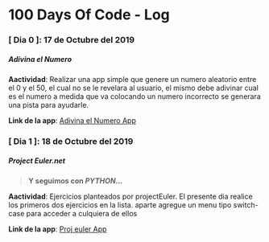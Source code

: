# 100 Days Of Code - Log

### [ Dia 0 ]: 17 de Octubre del 2019 
##### Adivina el Numero

**Aactividad**: Realizar una app simple que genere un numero aleatorio entre el 0 y el 50, el cual no se le revelara al usuario, el mismo debe adivinar cual es el numero a medida que va colocando un numero incorrecto se generara una pista para ayudarle.

**Link de la app**: [Adivina el Numero App](Python/adivinaElNumero.py)

    
### [ Dia 1 ]: 18 de Octubre del 2019 
##### Project Euler.net

> **Y seguimos con _PYTHON..._**

**Aactividad**: Ejercicios planteados por projectEuler. El presente dia realice los primeros dos ejercicios en la lista. aparte agregue un menu tipo switch-case para acceder a culquiera de ellos

**Link de la app**: [Proj euler App](Python/projeuler.py)

    